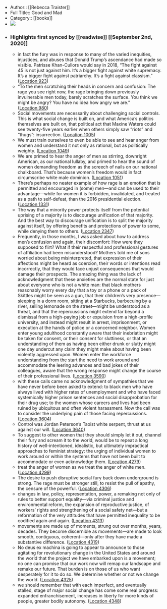 - Author:: [[Rebecca Traister]]
- Full Title:: Good and Mad
- Category:: [[books]]
- ![](https://images-na.ssl-images-amazon.com/images/I/51Dcy8tKaKL._SL400_.jpg)
- ### Highlights first synced by [[readwise]] [[September 2nd, 2020]]
    - in fact the fury was in response to many of the varied inequities, injustices, and abuses that Donald Trump’s ascendance had made so visible. Patrisse Khan-Cullors would say in 2018, “The fight against 45 is not just against him. It’s a bigger fight against white supremacy. It’s a bigger fight against patriarchy. It’s a fight against classism.” ([Location 923](https://readwise.io/to_kindle?action=open&asin=B07CL2HHZZ&location=923))
    - “To the men scratching their heads in concern and confusion: The rage you see right now, the rage bringing down previously invulnerable men today, barely scratches the surface. You think we might be angry? You have no idea how angry we are.” ([Location 980](https://readwise.io/to_kindle?action=open&asin=B07CL2HHZZ&location=980))
    - Social movements are necessarily about challenging social controls. This is what social change is built on, and what America’s politics themselves are built on, that political act that Maxine Waters could see twenty-five years earlier when others simply saw “riots” and “thugs”: insurrection. ([Location 1005](https://readwise.io/to_kindle?action=open&asin=B07CL2HHZZ&location=1005))
    - We must train ourselves to even be able to see and hear anger from women and understand it not only as rational, but as politically weighty. ([Location 1049](https://readwise.io/to_kindle?action=open&asin=B07CL2HHZZ&location=1049))
    - We are primed to hear the anger of men as stirring, downright American, as our national lullaby, and primed to hear the sound of women demanding freedom as the screech of nails on our national chalkboard. That’s because women’s freedom would in fact circumscribe white male dominion. ([Location 1051](https://readwise.io/to_kindle?action=open&asin=B07CL2HHZZ&location=1051))
    - There’s perhaps no neater example of how rage is an emotion that is permitted and encouraged in (some) men—and can be used to their advantage—while for women it is forbidden, invalidated, and treated as a path to self-defeat, than the 2016 presidential election. ([Location 1331](https://readwise.io/to_kindle?action=open&asin=B07CL2HHZZ&location=1331))
    - The way that a minority power protects itself from the potential uprising of a majority is to discourage unification of that majority. And the best way to discourage unification is to split the majority against itself, by offering benefits and protections of power to some, while denying them to others. ([Location 2347](https://readwise.io/to_kindle?action=open&asin=B07CL2HHZZ&location=2347))
    - Frequently, in those months, I was asked about how to address men’s confusion and again, their discomfort: How were they supposed to flirt? What if their respectful and professional gestures of affiliation had been misunderstood? Mothers told me of sons worried about being misinterpreted, that expression of their affections might be heard as coercion, their words or intentions read incorrectly, that they would face unjust consequences that would damage their prospects. The amazing thing was the lack of acknowledgment that these anxieties are the normal state for just about everyone who is not a white man: that black mothers reasonably worry every day that a toy or a phone or a pack of Skittles might be seen as a gun, that their children’s very presence—sleeping in a dorm room, sitting at a Starbucks, barbecuing by a river, selling lemonade on the street—might be understood as a threat, and that the repercussions might extend far beyond a dismissal from a high-paying job or expulsion from a high-profile university, and instead might result in arrest, imprisonment, or execution at the hands of police or a concerned neighbor. Women enter young adulthood constantly aware that their inebriation might be taken for consent, or their consent for sluttiness, or that an understanding of them as having been either drunk or slutty might one day undercut any claim they might make about having been violently aggressed upon. Women enter the workforce understanding from the start the need to work around and accommodate the leering advances and bad jokes of their colleagues, aware that the wrong response might change the course of their professional lives. ([Location 3590](https://readwise.io/to_kindle?action=open&asin=B07CL2HHZZ&location=3590))
    - with these calls came no acknowledgment of sympathies that we have never before been asked to extend: to black men who have always lived with higher rates of unemployment and who have faced systemically higher prison sentences and social disapprobation for their drug use; to the women whose careers and lives had been ruined by ubiquitous and often violent harassment. Now the call was to consider the underlying pain of those facing repercussions. ([Location 3604](https://readwise.io/to_kindle?action=open&asin=B07CL2HHZZ&location=3604))
    - Control was Jordan Peterson’s Taoist white serpent, thrust at us against our will. ([Location 3640](https://readwise.io/to_kindle?action=open&asin=B07CL2HHZZ&location=3640))
    - To suggest to other women that they should simply let it out, channel their fury and scream it to the world, would be to repeat a long history of well-intentioned, idealistic, but ultimately impractical approaches to feminist strategy: the urging of individual women to work around or within the systems that have not been built to accommodate or even acknowledge them. ([Location 4279](https://readwise.io/to_kindle?action=open&asin=B07CL2HHZZ&location=4279))
    - treat the anger of women as we treat the anger of white men. ([Location 4299](https://readwise.io/to_kindle?action=open&asin=B07CL2HHZZ&location=4299))
    - The desire to push disruptive social fury back down underground is strong. The rage must be stronger still, to resist the pull of apathy, the censure of the powerful. ([Location 4306](https://readwise.io/to_kindle?action=open&asin=B07CL2HHZZ&location=4306))
    - changes in law, policy, representation, power, a remaking not only of rules to better support equality—via criminal justice and environmental reform, the expansion of reproductive justice, of workers’ rights and strengthening of a social safety net—but a reformation of the very attitudes that have permitted inequality to be codified again and again. ([Location 4313](https://readwise.io/to_kindle?action=open&asin=B07CL2HHZZ&location=4313))
    - movements are made up of moments, strung out over months, years, decades. They become discernible as movements—are made to look smooth, contiguous, coherent—only after they have made a substantive difference. ([Location 4319](https://readwise.io/to_kindle?action=open&asin=B07CL2HHZZ&location=4319))
    - No deus ex machina is going to appear to announce to those agitating for revolutionary change in the United States and around the world that the project we have embarked upon is a movement; no one can promise that our work now will remap our landscape and remake our future. That burden is on those of us who want desperately for it to do so. We determine whether or not we change the world. ([Location 4325](https://readwise.io/to_kindle?action=open&asin=B07CL2HHZZ&location=4325))
    - we should remember that with each imperfect, and eventually stalled, stage of major social change has come some real progress: expanded enfranchisement, increases in liberty for more kinds of people, greater bodily autonomy. ([Location 4348](https://readwise.io/to_kindle?action=open&asin=B07CL2HHZZ&location=4348))
